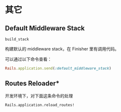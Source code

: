 # 其它

## Default Middleware Stack

`build_stack`

构建默认的 middleware stack，在 Finisher 里有调用代码。

可以通过以下命令查看：

```ruby
Rails.application.send(:default_middleware_stack)
```

## Routes Reloader*

开发环境下，对下面这条命令的处理

`Rails.application.reload_routes!`
